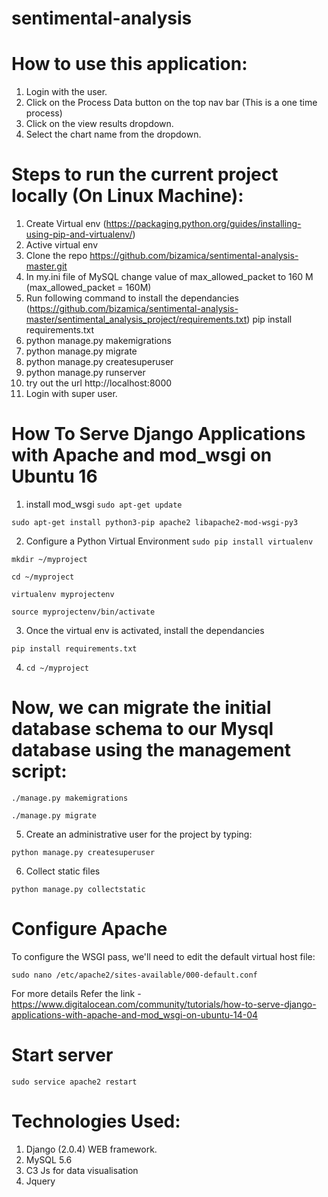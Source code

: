 # sentimental-analysis

# How to use this application:
1. Login with the user.
2. Click on the Process Data button on the top nav bar (This is a one time process)
3. Click on the view results dropdown.
4. Select the chart name from the dropdown.

# Steps to run the current project locally (On Linux Machine):
1. Create Virtual env (https://packaging.python.org/guides/installing-using-pip-and-virtualenv/)
2. Active virtual env
3. Clone the repo https://github.com/bizamica/sentimental-analysis-master.git
4. In my.ini file of MySQL change value of max_allowed_packet to 160 M (max_allowed_packet = 160M)
5. Run following command to install the dependancies (https://github.com/bizamica/sentimental-analysis-master/sentimental_analysis_project/requirements.txt) 
   pip install requirements.txt
6. python manage.py makemigrations
7. python manage.py migrate
8. python manage.py createsuperuser
9. python manage.py runserver
10. try out the url http://localhost:8000
11. Login with super user.

# How To Serve Django Applications with Apache and mod_wsgi on Ubuntu 16
1. install mod_wsgi
```sudo apt-get update```

```sudo apt-get install python3-pip apache2 libapache2-mod-wsgi-py3```

2. Configure a Python Virtual Environment
```sudo pip install virtualenv```

```mkdir ~/myproject```

```cd ~/myproject```

```virtualenv myprojectenv```

```source myprojectenv/bin/activate```

3. Once the virtual env is activated, install the dependancies

```pip install requirements.txt```

4. ```cd ~/myproject```

# Now, we can migrate the initial database schema to our Mysql database using the management script:

```./manage.py makemigrations```

```./manage.py migrate```

5. Create an administrative user for the project by typing:

```python manage.py createsuperuser```

6. Collect static files

```python manage.py collectstatic```

# Configure Apache

To configure the WSGI pass, we'll need to edit the default virtual host file:

```sudo nano /etc/apache2/sites-available/000-default.conf```

For more details Refer the link -  https://www.digitalocean.com/community/tutorials/how-to-serve-django-applications-with-apache-and-mod_wsgi-on-ubuntu-14-04

# Start server

```sudo service apache2 restart```

# Technologies Used:
1. Django (2.0.4) WEB framework.
2. MySQL 5.6
3. C3 Js for data visualisation
4. Jquery
